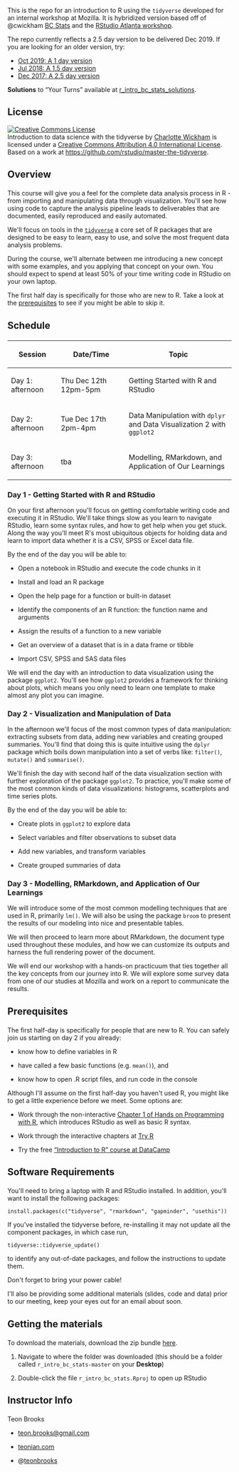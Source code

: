 
<!-- README.md is generated from README.Rmd. Please edit that file -->

This is the repo for an introduction to R using the `tidyverse`
developed for an internal workshop at Mozilla. It is hybridized version
based off of @cwickham [BC
Stats](https://www2.gov.bc.ca/gov/content/data/about-data-management/bc-stats)
and the [RStudio Atlanta
workshop](https://github.com/cdhowe/atl-welcome-tidyverse).

The repo currently reflects a 2.5 day version to be delivered Dec 2019.
If you are looking for an older version, try:

  - [Oct 2019: A 1 day
    version](https://github.com/cdhowe/atl-welcome-tidyverse/tree/bb834598453accfd956d1f40bfe3b0d6f5830743)
  - [Jul 2018: A 1.5 day
    version](https://github.com/cwickham/r_intro_bc_stats/tree/v2.0)
  - [Dec 2017: A 2.5 day
    version](https://github.com/cwickham/r_intro_bc_stats/tree/v1.0)

**Solutions** to “Your Turns” available at
[r\_intro\_bc\_stats\_solutions](https://github.com/cwickham/r_intro_bc_stats_solutions).

## License

<a rel="license" href="http://creativecommons.org/licenses/by/4.0/"><img alt="Creative Commons License" style="border-width:0" src="https://i.creativecommons.org/l/by/4.0/88x31.png" /></a><br /><span xmlns:dct="http://purl.org/dc/terms/" data-property="dct:title">Introduction
to data science with the tidyverse</span> by
<a xmlns:cc="http://creativecommons.org/ns#" href="https://github.com/cwickham/r_intro_bc_stats" property="cc:attributionName" rel="cc:attributionURL">Charlotte
Wickham</a> is licensed under a
<a rel="license" href="http://creativecommons.org/licenses/by/4.0/">Creative
Commons Attribution 4.0 International License</a>. Based on a work at
<a xmlns:dct="http://purl.org/dc/terms/" href="https://github.com/rstudio/master-the-tidyverse" rel="dct:source">https://github.com/rstudio/master-the-tidyverse</a>.

<!--html_preserve-->

<h2>

Overview

</h2>

<p>

This course will give you a feel for the complete data analysis process
in R - from importing and manipulating data through visualization.
You'll see how using code to capture the analysis pipeline leads to
deliverables that are documented, easily reproduced and easily
automated.

</p>

<p>

We'll focus on tools in the
<a href="https://www.tidyverse.org/"><code>tidyverse</code></a> a core
set of R packages that are designed to be easy to learn, easy to use,
and solve the most frequent data analysis problems.

</p>

<p>

During the course, we'll alternate between me introducing a new concept
with some examples, and you applying that concept on your own. You
should expect to spend at least 50% of your time writing code in RStudio
on your own laptop.

</p>

<p>

The first half day is specifically for those who are new to R. Take a
look at the <a href="#prerequisites">prerequisites</a> to see if you
might be able to skip it.

</p>

<h2>

Schedule

</h2>

<table>

<colgroup>

<col width="22%" />

<col width="30%" />

<col width="47%" />

</colgroup>

<thead>

<tr class="header">

<th>

Session

</th>

<th>

Date/Time

</th>

<th>

Topic

</th>

</tr>

</thead>

<tbody>

<tr class="odd">

<td>

Day 1: afternoon

</td>

<td>

Thu Dec 12th 12pm-5pm

</td>

<td>

Getting Started with R and RStudio

</td>

</tr>

<tr class="even">

<td>

Day 2: afternoon

</td>

<td>

Tue Dec 17th 2pm-4pm

</td>

<td>

Data Manipulation with <code>dplyr</code> and Data Visualization 2 with
<code>ggplot2</code>

</td>

</tr>

<tr class="odd">

<td>

Day 3: afternoon

</td>

<td>

tba

</td>

<td>

Modelling, RMarkdown, and Application of Our Learnings

</td>

</tr>

</tbody>

</table>

<h3>

Day 1 - Getting Started with R and RStudio

</h3>

<p>

On your first afternoon you'll focus on getting comfortable writing code
and executing it in RStudio. We'll take things slow as you learn to
navigate RStudio, learn some syntax rules, and how to get help when you
get stuck. Along the way you'll meet R's most ubiquitous objects for
holding data and learn to import data whether it is a CSV, SPSS or Excel
data file.

</p>

<p>

By the end of the day you will be able to:

</p>

<ul>

<li>

Open a notebook in RStudio and execute the code chunks in it

</li>

<li>

Install and load an R package

</li>

<li>

Open the help page for a function or built-in dataset

</li>

<li>

Identify the components of an R function: the function name and
arguments

</li>

<li>

Assign the results of a function to a new variable

</li>

<li>

Get an overview of a dataset that is in a data frame or tibble

</li>

<li>

Import CSV, SPSS and SAS data files

</li>

</ul>

<p>

We will end the day with an introduction to data visualization using the
package <code>ggplot2</code>. You'll see how <code>ggplot2</code>
provides a framework for thinking about plots, which means you only need
to learn one template to make almost any plot you can imagine.

</p>

<h3>

Day 2 - Visualization and Manipulation of Data

</h3>

<p>

In the afternoon we'll focus of the most common types of data
manipulation: extracting subsets from data, adding new variables and
creating grouped summaries. You'll find that doing this is quite
intuitive using the <code>dplyr</code> package which boils down
manipulation into a set of verbs like: <code>filter()</code>,
<code>mutate()</code> and <code>summarise()</code>.

</p>

<p>

We'll finish the day with second half of the data visualization section
with further exploration of the package <code>ggplot2</code>. To
practice, you'll make some of the most common kinds of data
visualizations: histograms, scatterplots and time series plots.

</p>

<p>

By the end of the day you will be able to:

</p>

<ul>

<li>

Create plots in <code>ggplot2</code> to explore data

</li>

<li>

Select variables and filter observations to subset data

</li>

<li>

Add new variables, and transform variables

</li>

<li>

Create grouped summaries of data

</li>

</ul>

<h3>

Day 3 - Modelling, RMarkdown, and Application of Our Learnings

</h3>

<p>

We will introduce some of the most common modelling techniques that are
used in R, primarily <code>lm()</code>. We will also be using the
package <code>broom</code> to present the results of our modeling into
nice and presentable tables.

</p>

<p>

We will then proceed to learn more about RMarkdown, the document type
used throughout these modules, and how we can customize its outputs and
harness the full rendering power of the document.

</p>

<p>

We will end our workshop with a hands-on practicuum that ties together
all the key concepts from our journey into R. We will explore some
survey data from one of our studies at Mozilla and work on a report to
communicate the results.

</p>

<h2>

Prerequisites

</h2>

<p>

The first half-day is specifically for people that are new to R. You can
safely join us starting on day 2 if you already:

</p>

<ul>

<li>

know how to define variables in R

</li>

<li>

have called a few basic functions (e.g. <code>mean()</code>), and

</li>

<li>

know how to open .R script files, and run code in the console

</li>

</ul>

<p>

Although I'll assume on the first half-day you haven't used R, you might
like to get a little experience before we meet. Some options are:

</p>

<ul>

<li>

Work through the non-interactive
<a href="https://www.safaribooksonline.com/library/view/hands-on-programming-with/9781449359089/ch01.html">Chapter
1 of Hands on Programming with R</a>, which introduces RStudio as well
as basic R syntax.

</li>

<li>

Work through the interactive chapters at
<a href="http://tryr.codeschool.com/">Try R</a>

</li>

<li>

Try the free
<a href="https://www.datacamp.com/courses/free-introduction-to-r">“Introduction
to R” course at DataCamp</a>

</li>

</ul>

<h2>

Software Requirements

</h2>

<p>

You'll need to bring a laptop with R and RStudio installed. In addition,
you'll want to install the following
packages:

</p>

<pre><code>install.packages(c(&quot;tidyverse&quot;, &quot;rmarkdown&quot;, &quot;gapminder&quot;, &quot;usethis&quot;))
</code></pre>

<p>

If you've installed the tidyverse before, re-installing it may not
update all the component packages, in which case run,

</p>

<pre><code>tidyverse::tidyverse_update()
</code></pre>

<p>

to identify any out-of-date packages, and follow the instructions to
update them.

</p>

<p>

Don't forget to bring your power cable\!

</p>

<p>

I'll also be providing some additional materials (slides, code and data)
prior to our meeting, keep your eyes out for an email about soon.

</p>

<h2>

Getting the materials

</h2>

<p>

To download the materials, download the zip bundle
<a href="https://github.com/teonbrooks/intro_to_rstudio_tidyverse/archive/mozilla_ur_workshop.zip">here</a>.

</p>

<ol>

<li>

Navigate to where the folder was downloaded (this should be a folder
called <code>r\_intro\_bc\_stats-master</code> on your
<strong>Desktop</strong>)

</li>

<li>

Double-click the file <code>r\_intro\_bc\_stats.Rproj</code> to open up
RStudio

</li>

</ol>

<h2>

Instructor Info

</h2>

<p>

Teon Brooks

</p>

<ul>

<li>

<a href="mailto:teon.brooks@gmail.com">teon.brooks@gmail.com</a>

</li>

<li>

<a href="https://teonian.com">teonian.com</a>

</li>

<li>

@<a href="http://www.twitter.com/teonbrooks">teonbrooks</a>

</li>

</ul>

<!--/html_preserve-->
